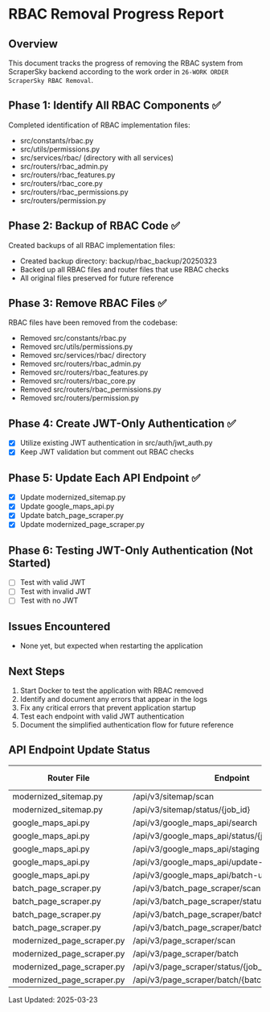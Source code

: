# RBAC Removal Progress Report

## Overview
This document tracks the progress of removing the RBAC system from ScraperSky backend according to the work order in `26-WORK ORDER ScraperSky RBAC Removal`.

## Phase 1: Identify All RBAC Components ✅
Completed identification of RBAC implementation files:
- src/constants/rbac.py
- src/utils/permissions.py
- src/services/rbac/ (directory with all services)
- src/routers/rbac_admin.py
- src/routers/rbac_features.py
- src/routers/rbac_core.py
- src/routers/rbac_permissions.py
- src/routers/permission.py

## Phase 2: Backup of RBAC Code ✅
Created backups of all RBAC implementation files:
- Created backup directory: backup/rbac_backup/20250323
- Backed up all RBAC files and router files that use RBAC checks
- All original files preserved for future reference

## Phase 3: Remove RBAC Files ✅
RBAC files have been removed from the codebase:
- Removed src/constants/rbac.py
- Removed src/utils/permissions.py
- Removed src/services/rbac/ directory
- Removed src/routers/rbac_admin.py
- Removed src/routers/rbac_features.py
- Removed src/routers/rbac_core.py
- Removed src/routers/rbac_permissions.py
- Removed src/routers/permission.py

## Phase 4: Create JWT-Only Authentication ✅
- [x] Utilize existing JWT authentication in src/auth/jwt_auth.py
- [x] Keep JWT validation but comment out RBAC checks

## Phase 5: Update Each API Endpoint ✅
- [x] Update modernized_sitemap.py
- [x] Update google_maps_api.py
- [x] Update batch_page_scraper.py
- [x] Update modernized_page_scraper.py

## Phase 6: Testing JWT-Only Authentication (Not Started)
- [ ] Test with valid JWT
- [ ] Test with invalid JWT
- [ ] Test with no JWT

## Issues Encountered
- None yet, but expected when restarting the application

## Next Steps
1. Start Docker to test the application with RBAC removed
2. Identify and document any errors that appear in the logs
3. Fix any critical errors that prevent application startup
4. Test each endpoint with valid JWT authentication
5. Document the simplified authentication flow for future reference

## API Endpoint Update Status

| Router File                 | Endpoint                                | RBAC Removed | JWT-Only Implemented | Tested |
|-----------------------------|-----------------------------------------|--------------|----------------------|--------|
| modernized_sitemap.py       | /api/v3/sitemap/scan                    | ✅           | ✅                   | ❌     |
| modernized_sitemap.py       | /api/v3/sitemap/status/{job_id}         | ✅           | ✅                   | ❌     |
| google_maps_api.py          | /api/v3/google_maps_api/search          | ✅           | ✅                   | ❌     |
| google_maps_api.py          | /api/v3/google_maps_api/status/{job_id} | ✅           | ✅                   | ❌     |
| google_maps_api.py          | /api/v3/google_maps_api/staging         | ✅           | ✅                   | ❌     |
| google_maps_api.py          | /api/v3/google_maps_api/update-status   | ✅           | ✅                   | ❌     |
| google_maps_api.py          | /api/v3/google_maps_api/batch-update-status | ✅      | ✅                   | ❌     |
| batch_page_scraper.py       | /api/v3/batch_page_scraper/scan         | ✅           | ✅                   | ❌     |
| batch_page_scraper.py       | /api/v3/batch_page_scraper/status/{job_id} | ✅        | ✅                   | ❌     |
| batch_page_scraper.py       | /api/v3/batch_page_scraper/batch        | ✅           | ✅                   | ❌     |
| batch_page_scraper.py       | /api/v3/batch_page_scraper/batch/{batch_id}/status | ✅ | ✅                  | ❌     |
| modernized_page_scraper.py  | /api/v3/page_scraper/scan               | ✅           | ✅                   | ❌     |
| modernized_page_scraper.py  | /api/v3/page_scraper/batch              | ✅           | ✅                   | ❌     |
| modernized_page_scraper.py  | /api/v3/page_scraper/status/{job_id}    | ✅           | ✅                   | ❌     |
| modernized_page_scraper.py  | /api/v3/page_scraper/batch/{batch_id}/status | ✅      | ✅                   | ❌     |

Last Updated: 2025-03-23